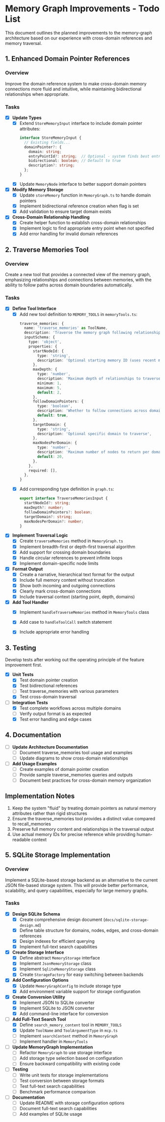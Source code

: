 # Memory Graph Improvements - Todo List

This document outlines the planned improvements to the memory-graph architecture based on our experience with cross-domain references and memory traversal.

## 1. Enhanced Domain Pointer References

### Overview
Improve the domain reference system to make cross-domain memory connections more fluid and intuitive, while maintaining bidirectional relationships when appropriate.

### Tasks

- [x] **Update Types**
  - [x] Extend `StoreMemoryInput` interface to include domain pointer attributes:
    ```typescript
    interface StoreMemoryInput {
      // Existing fields...
      domainPointer?: {
        domain: string;
        entryPointId?: string;  // Optional - system finds best entry point if not specified
        bidirectional: boolean; // Default to true
        description?: string;
      };
    }
    ```
  - [x] Update `MemoryNode` interface to better support domain pointers

- [x] **Modify Memory Storage**
  - [x] Update `storeMemory` function in `MemoryGraph.ts` to handle domain pointers
  - [x] Implement bidirectional reference creation when flag is set
  - [x] Add validation to ensure target domain exists

- [x] **Cross-Domain Relationship Handling**
  - [x] Create helper function to establish cross-domain relationships
  - [x] Implement logic to find appropriate entry point when not specified
  - [x] Add error handling for invalid domain references

## 2. Traverse Memories Tool

### Overview
Create a new tool that provides a connected view of the memory graph, emphasizing relationships and connections between memories, with the ability to follow paths across domain boundaries automatically.

### Tasks

- [x] **Define Tool Interface**
  - [x] Add new tool definition to `MEMORY_TOOLS` in `memoryTools.ts`:
    ```typescript
    traverse_memories: {
      name: 'traverse_memories' as ToolName,
      description: 'Traverse the memory graph following relationships and domain pointers',
      inputSchema: {
        type: 'object',
        properties: {
          startNodeId: {
            type: 'string',
            description: 'Optional starting memory ID (uses recent memory if not specified)',
          },
          maxDepth: {
            type: 'number',
            description: 'Maximum depth of relationships to traverse',
            minimum: 1,
            maximum: 5,
            default: 2,
          },
          followDomainPointers: {
            type: 'boolean',
            description: 'Whether to follow connections across domains',
            default: true,
          },
          targetDomain: {
            type: 'string',
            description: 'Optional specific domain to traverse',
          },
          maxNodesPerDomain: {
            type: 'number',
            description: 'Maximum number of nodes to return per domain',
            default: 20,
          },
        },
        required: [],
      },
    }
    ```
  - [x] Add corresponding type definition in `graph.ts`:
    ```typescript
    export interface TraverseMemoriesInput {
      startNodeId?: string;
      maxDepth?: number;
      followDomainPointers?: boolean;
      targetDomain?: string;
      maxNodesPerDomain?: number;
    }
    ```

- [x] **Implement Traversal Logic**
  - [x] Create `traverseMemories` method in `MemoryGraph.ts`
  - [x] Implement breadth-first or depth-first traversal algorithm
  - [x] Add support for crossing domain boundaries
  - [x] Handle circular references to prevent infinite loops
  - [x] Implement domain-specific node limits

- [x] **Format Output**
  - [x] Create a narrative, hierarchical text format for the output
  - [x] Include full memory content without truncation
  - [x] Show both incoming and outgoing connections
  - [x] Clearly mark cross-domain connections
  - [x] Include traversal context (starting point, depth, domains)

- [x] **Add Tool Handler**
  - [x] Implement `handleTraverseMemories` method in `MemoryTools` class
  - [x] Add case to `handleToolCall` switch statement
  - [x] Include appropriate error handling



## 3. Testing

Develop tests after working out the operating principle of the feature improvement first.

- [x] **Unit Tests**
  - [x] Test domain pointer creation
  - [x] Test bidirectional references
  - [ ] Test traverse_memories with various parameters
  - [x] Test cross-domain traversal

- [ ] **Integration Tests**
  - [x] Test complete workflows across multiple domains
  - [ ] Verify output format is as expected
  - [x] Test error handling and edge cases

## 4. Documentation

- [ ] **Update Architecture Documentation**
  - [ ] Document traverse_memories tool usage and examples
  - [ ] Update diagrams to show cross-domain relationships

- [ ] **Add Usage Examples**
  - [ ] Create examples of domain pointer creation
  - [ ] Provide sample traverse_memories queries and outputs
  - [ ] Document best practices for cross-domain memory organization

## Implementation Notes

1. Keep the system "fluid" by treating domain pointers as natural memory attributes rather than rigid structures
2. Ensure the traverse_memories tool provides a distinct value compared to recall_memories
3. Preserve full memory content and relationships in the traversal output
4. Use actual memory IDs for precise reference while providing human-readable context

## 5. SQLite Storage Implementation

### Overview
Implement a SQLite-based storage backend as an alternative to the current JSON file-based storage system. This will provide better performance, scalability, and query capabilities, especially for large memory graphs.

### Tasks

- [x] **Design SQLite Schema**
  - [x] Create comprehensive design document (`docs/sqlite-storage-design.md`)
  - [x] Define table structure for domains, nodes, edges, and cross-domain references
  - [x] Design indexes for efficient querying
  - [x] Implement full-text search capabilities

- [x] **Create Storage Interface**
  - [x] Define abstract `MemoryStorage` interface
  - [x] Implement `JsonMemoryStorage` class
  - [x] Implement `SqliteMemoryStorage` class
  - [x] Create `StorageFactory` for easy switching between backends

- [x] **Add Configuration Options**
  - [x] Update `MemoryGraphConfig` to include storage type
  - [x] Add environment variable support for storage configuration

- [x] **Create Conversion Utility**
  - [x] Implement JSON to SQLite converter
  - [x] Implement SQLite to JSON converter
  - [x] Add command-line interface for conversion

- [ ] **Add Full-Text Search Tool**
  - [x] Define `search_memory_content` tool in `MEMORY_TOOLS`
  - [x] Update `ToolName` and `ToolArgumentType` in `mcp.ts`
  - [ ] Implement `searchContent` method in `MemoryGraph`
  - [ ] Implement handler in `MemoryTools`

- [ ] **Update MemoryGraph Implementation**
  - [ ] Refactor `MemoryGraph` to use storage interface
  - [ ] Add storage type selection based on configuration
  - [ ] Ensure backward compatibility with existing code

- [ ] **Testing**
  - [ ] Write unit tests for storage implementations
  - [ ] Test conversion between storage formats
  - [ ] Test full-text search capabilities
  - [ ] Benchmark performance comparison

- [ ] **Documentation**
  - [ ] Update README with storage configuration options
  - [ ] Document full-text search capabilities
  - [ ] Add examples of SQLite usage

